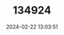 ---
title: "134924"
category: "Geothelphusa caesia"
draft: false
date: 2024-02-22 13:03:51
languages:
  English: ["Blue-grey Ze Crab"]
---